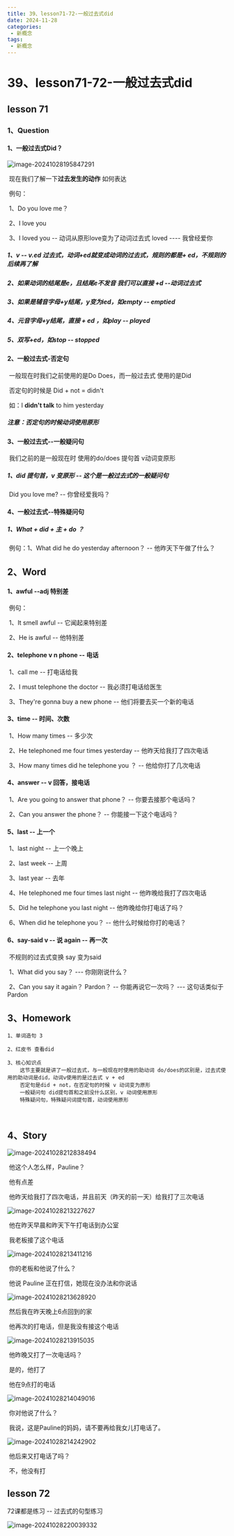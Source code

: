 ```yaml
---
title: 39、lesson71-72-一般过去式did
date: 2024-11-28
categories:
 - 新概念
tags:
 - 新概念
---
```




# 39、lesson71-72-一般过去式did



## lesson 71

### 1、Question

#### 	1、一般过去式Did？

![image-20241028195847291](./../../.vuepress/public/images/image-20241028195847291.png)

​	现在我们了解一下**过去发生的动作** 如何表达

​	例句：

​		1、Do you love me？

​		2、I love you

​		3、I loved you -- 动词从原形love变为了动词过去式 loved ---- 我曾经爱你





##### 		1、v -- v.ed 过去式，动词+ed就变成动词的过去式，规则的都是+ ed，不规则的后续再了解

##### 		2、如果动词的结尾是e，且结尾e不发音 我们可以直接 +d --动词过去式

##### 		3、如果是辅音字母+y结尾，y变为ied，如empty -- emptied

##### 		4、元音字母+y结尾，直接 + ed ，如play -- played

##### 		5、双写+ed，如stop -- stopped



#### 	2、一般过去式-否定句

​			一般现在时我们之前使用的是Do Does，而一般过去式 使用的是Did

​			否定句的时候是 Did + not = didn't

​			如：I **didn't talk** to him yesterday

##### 			注意：否定句的时候动词使用原形

 

#### 	3、一般过去式--一般疑问句

​		我们之前的是一般现在时 使用的do/does 提句首 v动词变原形

##### 		1、did 提句首，v 变原形 -- 这个是一般过去式的一般疑问句

​			Did you love me? -- 你曾经爱我吗？



#### 	4、一般过去式--特殊疑问句

##### 		1、What + did + 主 + do ？

​	例句：1、What did he do yesterday afternoon？ -- 他昨天下午做了什么？



## 2、Word

#### 	1、awful --adj 特别差

​	例句：

​		1、It smell awful -- 它闻起来特别差

​		2、He is awful -- 他特别差



#### 	2、telephone v n  phone -- 电话

​		1、call me -- 打电话给我

​		2、I must telephone the doctor -- 我必须打电话给医生

​		3、They're gonna buy a new phone -- 他们将要去买一个新的电话





#### 	3、time -- 时间、次数

​		1、How many times -- 多少次

​		2、He telephoned me four times yesterday -- 他昨天给我打了四次电话

​		3、How many times did he telephone you ？ -- 他给你打了几次电话





#### 	4、answer -- v 回答，接电话

​		1、Are you going to answer that phone？ -- 你要去接那个电话吗？

​		2、Can you answer the phone？ -- 你能接一下这个电话吗？



#### 	5、last -- 上一个

​		1、last night -- 上一个晚上

​		2、last week -- 上周

​		3、last year -- 去年 

​		4、He telephoned me four times last night -- 他昨晚给我打了四次电话

​		5、Did he telephone you last night -- 他昨晚给你打电话了吗？

​		6、When did he telephone you？ -- 他什么时候给你打的电话？



#### 	6、say-said v -- 说 again -- 再一次

​			不规则的过去式变换 say 变为said

​		1、What did you say？ --- 你刚刚说什么？

​		2、Can you say it again？ Pardon？ -- 你能再说它一次吗？ --- 这句话类似于 Pardon





## 3、Homework

```
1、单词造句 3

2、红皮书 查看did

3、核心知识点
	这节主要就是讲了一般过去式，与一般现在时使用的助动词 do/does的区别是，过去式使用的助动词是did，动词v使用的是过去式 v + ed
	否定句是did + not，在否定句的时候 v 动词变为原形
	一般疑问句 did提句首和之前没什么区别，v 动词使用原形
	特殊疑问句，特殊疑问词提句首，动词使用原形
	
	
```







## 4、Story

![image-20241028212838494](./../../.vuepress/public/images/image-20241028212838494.png)

​	他这个人怎么样，Pauline？

​	他有点差

​	他昨天给我打了四次电话，并且前天（昨天的前一天）给我打了三次电话



![image-20241028213227627](./../../.vuepress/public/images/image-20241028213227627.png)

​	他在昨天早晨和昨天下午打电话到办公室

​	我老板接了这个电话



![image-20241028213411216](./../../.vuepress/public/images/image-20241028213411216.png)

​		你的老板和他说了什么？

​		他说 Pauline 正在打信，她现在没办法和你说话



![image-20241028213628920](./../../.vuepress/public/images/image-20241028213628920.png)

​	然后我在昨天晚上6点回到的家

​	他再次的打电话，但是我没有接这个电话



![image-20241028213915035](./../../.vuepress/public/images/image-20241028213915035.png)

​		他昨晚又打了一次电话吗？

​		是的，他打了

​		他在9点打的电话



![image-20241028214049016](./../../.vuepress/public/images/image-20241028214049016.png)

​		你对他说了什么？

​		我说，这是Pauline的妈妈，请不要再给我女儿打电话了。



![image-20241028214242902](./../../.vuepress/public/images/image-20241028214242902.png)

​	他后来又打电话了吗？

​	不，他没有打







## lesson 72

72课都是练习 -- 过去式的句型练习

![image-20241028220039332](./../../.vuepress/public/images/image-20241028220039332.png)





































































































